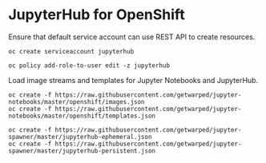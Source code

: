 JupyterHub for OpenShift
========================

Ensure that default service account can use REST API to create resources.

```
oc create serviceaccount jupyterhub

oc policy add-role-to-user edit -z jupyterhub
```

Load image streams and templates for Jupyter Notebooks and JupyterHub.

```
oc create -f https://raw.githubusercontent.com/getwarped/jupyter-notebooks/master/openshift/images.json
oc create -f https://raw.githubusercontent.com/getwarped/jupyter-notebooks/master/openshift/templates.json

oc create -f https://raw.githubusercontent.com/getwarped/jupyter-spawner/master/jupyterhub-ephemeral.json
oc create -f https://raw.githubusercontent.com/getwarped/jupyter-spawner/master/jupyterhub-persistent.json
```



